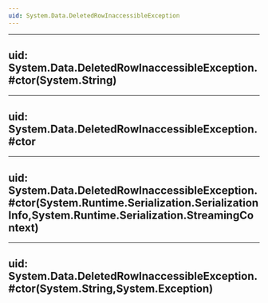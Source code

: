 ```yaml
---
uid: System.Data.DeletedRowInaccessibleException
---
```


---
uid: System.Data.DeletedRowInaccessibleException.#ctor(System.String)
---

---
uid: System.Data.DeletedRowInaccessibleException.#ctor
---

---
uid: System.Data.DeletedRowInaccessibleException.#ctor(System.Runtime.Serialization.SerializationInfo,System.Runtime.Serialization.StreamingContext)
---

---
uid: System.Data.DeletedRowInaccessibleException.#ctor(System.String,System.Exception)
---
